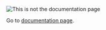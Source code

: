 ![This is not the documentation page](https://img.shields.io/badge/%3F-404-red.svg)

Go to [documentation page](../master/README.md).
